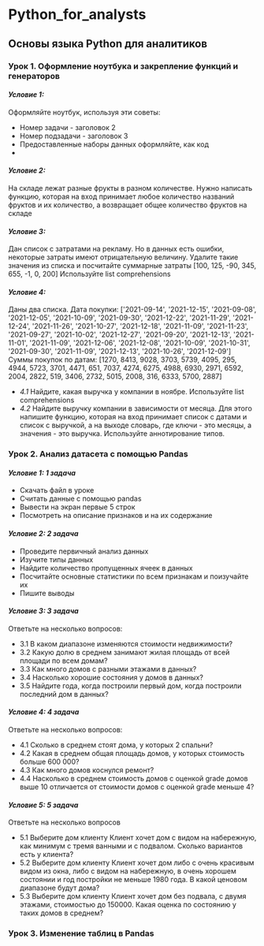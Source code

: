 # Python_for_analysts
## Основы языка Python для аналитиков

### Урок 1. Оформление ноутбука и закрепление функций и генераторов
#### *Условие 1:*
Оформляйте ноутбук, используя эти советы:
+ Номер задачи - заголовок 2
+ Номер подзадачи - заголовок 3
+ Предоставленные наборы данных оформляйте, как код
+ 
#### *Условие 2:*
На складе лежат разные фрукты в разном количестве. Нужно написать функцию, которая на вход принимает любое количество названий фруктов и их количество, а возвращает общее количество фруктов на складе

#### *Условие 3:*
Дан список с затратами на рекламу. Но в данных есть ошибки, некоторые затраты имеют отрицательную величину. Удалите такие значения из списка и посчитайте суммарные затраты
[100, 125, -90, 345, 655, -1, 0, 200]
Используйте list comprehensions

#### *Условие 4:*
Даны два списка.
Дата покупки:
['2021-09-14', '2021-12-15', '2021-09-08', '2021-12-05', '2021-10-09', '2021-09-30', '2021-12-22', '2021-11-29', '2021-12-24', '2021-11-26', '2021-10-27', '2021-12-18', '2021-11-09', '2021-11-23', '2021-09-27', '2021-10-02', '2021-12-27', '2021-09-20', '2021-12-13', '2021-11-01', '2021-11-09', '2021-12-06', '2021-12-08', '2021-10-09', '2021-10-31', '2021-09-30', '2021-11-09', '2021-12-13', '2021-10-26', '2021-12-09']
Суммы покупок по датам:
[1270, 8413, 9028, 3703, 5739, 4095, 295, 4944, 5723, 3701, 4471, 651, 7037, 4274, 6275, 4988, 6930, 2971, 6592, 2004, 2822, 519, 3406, 2732, 5015, 2008, 316, 6333, 5700, 2887]
- *4.1* Найдите, какая выручка у компании в ноябре. Используйте list comprehensions
- *4.2* Найдите выручку компании в зависимости от месяца. Для этого напишите функцию, которая на вход принимает список с датами и список с выручкой, а на выходе словарь, где ключи - это месяцы, а значения - это выручка. Используйте аннотирование типов.

### Урок 2. Анализ датасета с помощью Pandas
#### *Условие 1: 1 задача*
+ Скачать файл в уроке
+ Считать данные с помощью pandas
+ Вывести на экран первые 5 строк
+ Посмотреть на описание признаков и на их содержание

#### *Условие 2: 2 задача*
+ Проведите первичный анализ данных
+ Изучите типы данных
+ Найдите количество пропущенных ячеек в данных
+ Посчитайте основные статистики по всем признакам и поизучайте их
+ Пишите выводы

#### *Условие 3: 3 задача*
Ответьте на несколько вопросов:
+ 3.1 В каком диапазоне изменяются стоимости недвижимости?
+ 3.2 Какую долю в среднем занимают жилая площадь от всей площади по всем домам?
+ 3.3 Как много домов с разными этажами в данных?
+ 3.4 Насколько хорошие состояния у домов в данных?
+ 3.5 Найдите года, когда построили первый дом, когда построили последний дом в данных?

#### *Условие 4: 4 задача*
Ответьте на несколько вопросов:
+ 4.1 Сколько в среднем стоят дома, у которых 2 спальни?
+ 4.2 Какая в среднем общая площадь домов, у которых стоимость больше 600 000?
+ 4.3 Как много домов коснулся ремонт?
+ 4.4 Насколько в среднем стоимость домов с оценкой grade домов выше 10 отличается от стоимости домов с оценкой grade меньше 4?

#### *Условие 5: 5 задача*
Ответьте на несколько вопросов
+ 5.1 Выберите дом клиенту
Клиент хочет дом с видом на набережную, как минимум с тремя ванными и с подвалом. Сколько вариантов есть у клиента?
+ 5.2 Выберите дом клиенту
Клиент хочет дом либо с очень красивым видом из окна, либо с видом на набережную, в очень хорошем состоянии и год постройки не меньше 1980 года. В какой ценовом диапазоне будут дома?
+ 5.3 Выберите дом клиенту
Клиент хочет дом без подвала, с двумя этажами, стоимостью до 150000. Какая оценка по состоянию у таких домов в среднем?

### Урок 3. Изменение таблиц в Pandas
